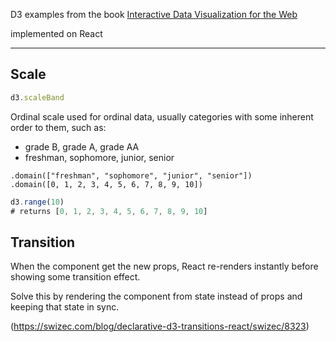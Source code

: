 D3 examples from the book [Interactive Data Visualization for the Web](https://www.oreilly.com/library/view/interactive-data-visualization/9781449340223/)

implemented on React

---

## Scale

```js
d3.scaleBand
```

Ordinal scale used for ordinal data, usually categories with some inherent order to them, such as: 
- grade B, grade A, grade AA
- freshman, sophomore, junior, senior 
```
.domain(["freshman", "sophomore", "junior", "senior"])
.domain([0, 1, 2, 3, 4, 5, 6, 7, 8, 9, 10])
```

```js
d3.range(10)
# returns [0, 1, 2, 3, 4, 5, 6, 7, 8, 9, 10]
```

## Transition

When the component get the new props, React re-renders instantly before showing some transition effect.

Solve this by rendering the component from state instead of props and keeping that state in sync.

(https://swizec.com/blog/declarative-d3-transitions-react/swizec/8323)



